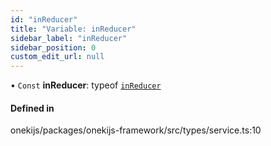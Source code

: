 ```yaml
---
id: "inReducer"
title: "Variable: inReducer"
sidebar_label: "inReducer"
sidebar_position: 0
custom_edit_url: null
---
```


• `Const` **inReducer**: typeof [`inReducer`](inReducer.md)

#### Defined in

onekijs/packages/onekijs-framework/src/types/service.ts:10

